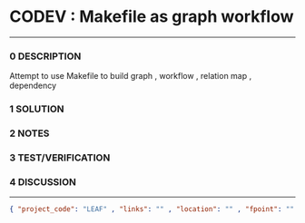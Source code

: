 # CODEV : Makefile as graph workflow
--------------------------------
### 0 DESCRIPTION
Attempt to use Makefile to build graph , workflow , relation map , dependency

### 1 SOLUTION


### 2 NOTES


### 3 TEST/VERIFICATION


### 4 DISCUSSION



--------------------------------
```json
{ "project_code": "LEAF" , "links": "" , "location": "" , "fpoint": "" }
```

